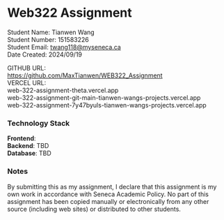 # Web322 Assignment

Student Name: Tianwen Wang\
Student Number: 151583226\
Student Email: twang118@myseneca.ca\
Date Created: 2024/09/19

GITHUB URL:\
 https://github.com/MaxTianwen/WEB322_Assignment</br>
VERCEL URL:\
 web-322-assignment-theta.vercel.app\
 web-322-assignment-git-main-tianwen-wangs-projects.vercel.app\
 web-322-assignment-7y47byuls-tianwen-wangs-projects.vercel.app

### Technology Stack

**Frontend**:  
**Backend**: TBD  
**Database**: TBD

### Notes

By submitting this as my assignment, I declare that this assignment is my own work in accordance with Seneca Academic Policy. No part of this assignment has been copied manually or electronically from any other source (including web sites) or distributed to other students.
